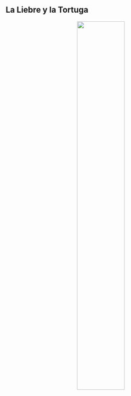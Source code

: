 ## La Liebre y la Tortuga


<p align="center">
<img style="text-align: center" src="http://ouroborostore.cl/272-thickbox_default/la-liebre-y-la-tortuga-cuentos-y-juegos.jpg" width="50%">
</p>
